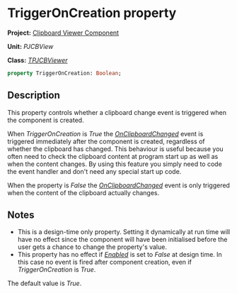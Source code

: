 # TriggerOnCreation property

**Project:** [Clipboard Viewer Component](../../CBView.md)

**Unit:** _PJCBView_

**Class:** [_TPJCBViewer_](./TPJCBViewer.md)

```pascal
property TriggerOnCreation: Boolean;
```

## Description

This property controls whether a clipboard change event is triggered when the component is created.

When _TriggerOnCreation_ is _True_ the [_OnClipboardChanged_](./TPJCBViewer-OnClipboardChanged.md) event is triggered immediately after the component is created, regardless of whether the clipboard has changed. This behaviour is useful because you often need to check the clipboard content at program start up as well as when the content changes. By using this feature you simply need to code the event handler and don't need any special start up code.

When the property is _False_ the [_OnClipboardChanged_](./TPJCBViewer-OnClipboardChanged.md) event is only triggered when the content of the clipboard actually changes.

## Notes

* This is a design-time only property. Setting it dynamically at run time will have no effect since the component will have been initialised before the user gets a chance to change the property's value.
* This property has no effect if [_Enabled_](./TPJCBViewer-Enabled.md) is set to _False_ at design time. In this case no event is fired after component creation, even if _TriggerOnCreation_ is _True_.

The default value is _True_.
